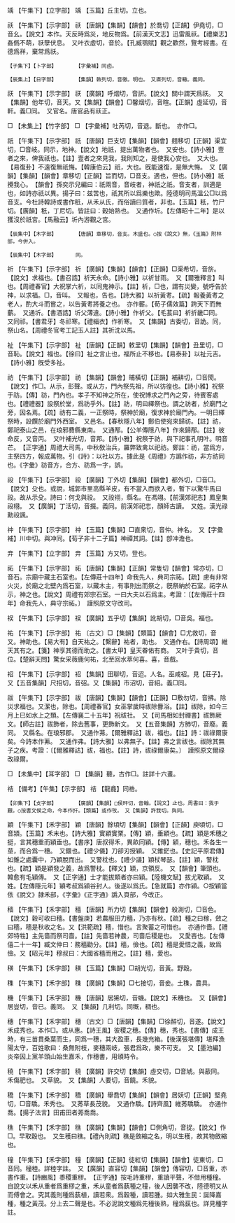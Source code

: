 <!-- { "loadSidebar": true } -->
竬	【午集下】【立字部】	竬	【玉篇】丘主切。立也。

祅	【午集下】【示字部】	祅	【唐韻】【集韻】【韻會】於喬切【正韻】伊堯切，□音幺。【說文】本作。天反時爲災，地反物爲。【前漢天文志】迅雷風祅。【禮樂志】姦僞不萌，祅孽伏息。　又叶衣虛切，音於。【孔臧鶚賦】觀之歡然，覽考經書。在德爲祥，棄常爲祅。

	【子集下】【卜字部】		【字彙補】同卣。

	【辰集上】【日字部】		【集韻】敕列切，音徹。明也。　又直列切，音轍。義同。

祆	【午集下】【示字部】	祆	【廣韻】呼烟切，音詽。【說文】關中謂天爲祆。　又【集韻】他年切，音天。又【集韻】【韻會】□馨烟切，音暄。【正韻】虛延切，音軒。義□同。　又官名。唐官品有祆正。

□	【未集上】【竹字部】	□	【字彙補】吐芮切，音退。斷也。　亦作□。

祇	【午集下】【示字部】	祇	【唐韻】巨支切【集韻】【韻會】翹移切【正韻】渠宜切，□音岐。同示，地神。【說文】地祇，提出萬物者也。　又安也。【詩小雅】壹者之來，俾我祇也。【註】壹者之來見我，我則知之，是使我心安也。　又大也。【易復卦】不遠復無祇悔。【韓康伯云】祇，大也。旣能速復，是無大悔。　又【廣韻】【集韻】【韻會】章移切【正韻】旨而切，□音支。適也，但也。【詩小雅】祇攪我心。　【韻會】孫奕示兒編曰：祇兩音，音岐者，神祇之祇。音支者，訓適是也，如詩亦祇以異。揚子曰：兹苦也，祇其所以爲樂也歟。陸德明司馬溫公□以爲音支。今杜詩韓詩或書作秖，从禾从氏，而俗讀曰質者，非也。【玉篇】秖，竹尸切。【廣韻】秖，丁尼切。皆註曰：穀始熟也。　又通作圻。【左傳昭十二年】是以獲沒於祇宮。【馬融云】圻內游觀之宮。

	【辰集中】【木字部】		【唐韻】章移切，音支。木盛也。○按《說文》無，《玉篇》附林部，今倂入。

	【辰集中】【木字部】		同。

祈	【午集下】【示字部】	祈	【廣韻】【集韻】【韻會】【正韻】□渠希切，音旂。【說文】求福也。【書召誥】祈天永命。【詩小雅】以祈甘雨。　又【爾雅釋言】叫也。【周禮春官】大祝掌六祈，以同鬼神示。【註】祈，□也，謂有災變，號呼告於神，以求福。□，音叫。　又報也，告也。【詩大雅】以祈黃耉。【疏】報養黃耉之老人，酌大斗而嘗之，以告黃耉將養之也。　亦作蘄。【荀子儒效篇】跨天下而無蘄。　又通圻。【書酒誥】圻父薄違。【詩小雅】作祈父。【毛萇曰】祈折畿□同。　又同祁。【書君牙】冬祁寒。【禮緇衣】作祈寒。　又【集韻】古委切，音詭。同，祭山名。【周禮冬官考工記玉人註】其祈沈以馬。

祉	【午集下】【示字部】	祉	【唐韻】【正韻】敕里切【集韻】【韻會】丑里切，□音恥。【說文】福也。【徐曰】祉之言止也，福所止不移也。【易泰卦】以祉元吉。【詩小雅】旣受多祉。

祊	【午集下】【示字部】	祊	【集韻】【韻會】晡橫切【正韻】補耕切，□音閍。【說文】作□。从示，彭聲。或从方，門內祭先祖，所以彷徨也。【詩小雅】祝祭于祊。【傳】祊，門內也。孝子不知神之所在，使祝博求之門內之旁，待賓客處也。【禮禮器】設祭於堂，爲祊乎外。【註】祊，明曰繹祭也。謂之祊者，於廟門之旁，因名焉。【疏】祊有二義，一正祭時，祭神於廟，復求神於廟門內。一明日繹祭時，設饌於廟門外西室。　又邑名。【春秋隱八年】鄭伯使宛來歸祊。【註】祊，鄭祀泰山之邑，在琅邪費縣東南。　又通邴。【公羊傳隱八年】作來歸邴。【註】彼命反，又音丙。　又叶補光切，音邦。【詩小雅】祝祭于祊，與下祀事孔明叶。明音芒。　【正字通】周禮大司馬，中秋敎治兵，羅弊致禽以祀祊。鄭註：祊，當爲方，主祭四方，報成萬物。引《詩》：以社以方。據此是《周禮》方譌作祊，非方祊同也。《字彙》祊音方，合方、祊爲一字，誤。

祋	【午集下】【示字部】	祋	【廣韻】丁外切【集韻】【韻會】都外切，□音□。【說文】殳也。或說，城郭市里高縣羊皮，有不當入而欲入者，暫下以驚牛馬曰祋。故从示殳。詩曰：何戈與祋。　又祋祤，縣名。在馮翊。【前漢郊祀志】鳳皇集祋栩。　又【廣韻】丁活切，音掇。義同。前漢郊祀志，顏師古讀。　又姓。漢光祿勳祋諷。

祌	【午集下】【示字部】	祌	【玉篇】【集韻】□直衆切，音仲。神名。　又【字彙補】川中切。與冲同。【荀子非十二子篇】神禫其詞。【註】卽冲澹也。

竎	【午集下】【立字部】	竎	【玉篇】方又切。登也。

祏	【午集下】【示字部】	祏	【唐韻】【集韻】【正韻】常隻切【韻會】常亦切，□音石。宗廟中藏主石室也。【左傳莊十四年】命我先人，典司宗祏。【疏】慮有非常火災，於廟之北壁內爲石室，以藏木主，有事則出而祭之，旣祭納於石室。祏字从示，神之也。【說文】周禮有郊宗石室。一曰大夫以石爲主。考證：〔【左傳莊十四年】命我先人，典守宗祏。〕　謹照原文守改司。 

祦	【午集下】【示字部】	祦	【廣韻】五乎切【集韻】訛胡切，□音吳。福也。

祐	【午集下】【示字部】	祐	〔古文〕□【集韻】【類篇】【韻會】□尤救切，音又。神助也。【易大有】自天祐之。【繫辭】祐者，助也。　又通作右。【詩周頌】維天其有之。【箋】神享其德而助之。【書太甲】皇天眷佑有商。　又叶于貴切，音位。【楚辭天問】驚女采薇鹿何祐，北至回水萃何喜。喜，音戲。

祒	【午集下】【示字部】	祒	【集韻】田聊切，音迢。人名。巫咸祒。見【莊子】。　又【五音集韻】尺招切，音弨。又【集韻】市沼切，音紹。義□同。

祓	【午集下】【示字部】	祓	【唐韻】【集韻】【韻會】【正韻】□敷勿切，音拂。除災求福也。又潔也，除也。【周禮春官】女巫掌歲時祓除釁浴。【註】祓除，如今三月上巳如水上之類。【左傳襄二十五年】祝祓社。　又【司馬相如封禪書】祓飾厥文。【師古註】祓飾者，除去舊事，更飾新文。　又【五音集韻】方肺切，音廢。義同。　又縣名。在琅邪郡。　又通作茀。【爾雅釋詁】祓，福也。【註】詩：祓祿爾康矣。今詩本作茀。　又通作弗。【詩大雅】以弗無子。【註】弗之言祓也。祓除其無子之疾。考證：〔【爾雅釋詁】祓，福也。【註】詩，祓祿爾康矣。〕　謹照原文爾祿改祿爾。 

□	【未集中】【耳字部】	□	【集韻】聽，古作□。註詳十六畫。

祮	【備考】【午集】【示字部】	祮	【龍龕】同祰。

	【卯集下】【攴字部】		【廣韻】【集韻】□侯旰切，音翰。【說文】止也。周書曰：我于艱。○按書文侯之命，今本作扞。【類篇】或作攼。　又【集韻】許我切。與同。

穎	【午集下】【禾字部】	穎	【唐韻】餘頃切【集韻】【韻會】【正韻】庾頃切，□音潁。【玉篇】禾末也。【詩大雅】實穎實栗。【傳】穎，垂穎也。【疏】穎是禾穗之挺，言其穗重而穎垂也。【書序】唐叔得禾，異畝同穎。【傳】穎，穗也。禾各生一莖，而合爲一穗。　又鐶也。【禮少儀】刀卻刃授穎。　又錐鋩也。【史記平原君傳】如錐之處囊中，乃穎脫而出。　又警枕也。【禮少議】穎杖琴瑟。【註】穎，警枕也。【疏】穎是穎發之義，故爲警枕。【釋文】穎，京領反。　又【韻會】筆頭也。韓愈有毛穎傳。　又【正字通】士才能拔類者亦曰穎。【陸機文賦】拔尤取穎。　又姓。【左傳隱元年】穎考叔爲潁谷封人。後遂以爲氏。【急就篇】亦作潁。○按穎當依《說文》隷禾部，《字彙》《正字通》譌入頁部，今改正。

穑	【午集下】【禾字部】	穡	【唐韻】所力切【集韻】【韻會】殺測切，□音色。【說文】穀可收曰穡。【書盤庚】若農服田力穡，乃亦有秋。【疏】種之曰稼，斂之曰穡，穡是秋收之名。又【洪範疏】穡，惜也。言聚蓄之可惜也。　亦通作嗇。【禮郊特牲】主先嗇而祭司嗇。【註】先嗇若神農，司嗇后稷是也。　又愛吝也。【左傳僖二十一年】臧文仲曰：務穡勸分。【註】穡，儉也。【疏】穡是愛惜之義，故爲儉。又【昭元年】穆叔曰：大國省穡而用之。【註】穡，愛也。

穔	【午集下】【禾字部】	穔	【玉篇】【集韻】□胡光切，音黃。野穀。

穕	【午集下】【禾字部】	穕	【廣韻】【集韻】□七接切，音妾。土穕，農具。

穖	【午集下】【禾字部】	穖	【唐韻】居狶切，音蟣。【說文】禾穖也。　又【韻會】居豈切，音已。義同。　又【集韻】几利切。同穊，稠也。

穗	【午集下】【禾字部】	穗	〔古文〕□【唐韻】【集韻】□徐醉切，音遂。【說文】禾成秀也。本作□。或从惠。【詩王風】彼稷之穗。【傳】穗，秀也。【書傳】成王時，有三苗貫桑葉而生，同爲一穗，其大盈車，長幾充箱。【後漢張堪傳】堪拜漁陽太守，百姓歌曰：桑無附枝，麥穗兩岐，張君爲政，樂不可支。　又【墨池編】炎帝因上黨羊頭山始生嘉禾，作穗書，用頒時令。

穘	【午集下】【禾字部】	穘	【廣韻】許交切【集韻】虛交切，□音虓。與藃同。禾傷肥也。　又草貌。　又【集韻】人要切，音饒。禾貌。

穚	【午集下】【禾字部】	穚	【廣韻】舉喬切【集韻】【韻會】居妖切【正韻】堅堯切，□音驕。禾秀也。　又莠草長茂貌。　又通作驕。【詩齊風】維莠驕驕。　亦通作喬。【揚子法言】田甫田者莠喬喬。

穛	【午集下】【禾字部】	穛	【廣韻】【集韻】【韻會】□側角切，音捉。【說文】作□。早取穀也。　又生穫曰穛。【禮內則疏】穛是斂縮之名，明以生穫，故其物斂縮也。

穜	【午集下】【禾字部】	穜	【廣韻】【正韻】徒紅切【集韻】【韻會】徒東切，□音同。穜稑。詳稑字註。　又【廣韻】直容切【集韻】【韻會】傳容切，□音重，亦書作重。【詩豳風】黍稷重穋。　【正字通】按毛詩重穋，重讀平聲，不借用種穜。自說文以禾从重者爲重穋之重，禾从童者爲蓺種之穜，後人因襲不改，陸德明又从而傅會之。究其義則種爲蓺植，讀若衆。爲穀種，讀若腫。如大雅生民：誕降嘉種，種之黃茂。分上去二聲是也。不必泥說文種爲先穜後熟，穜爲蓺也。詳見種字註。

